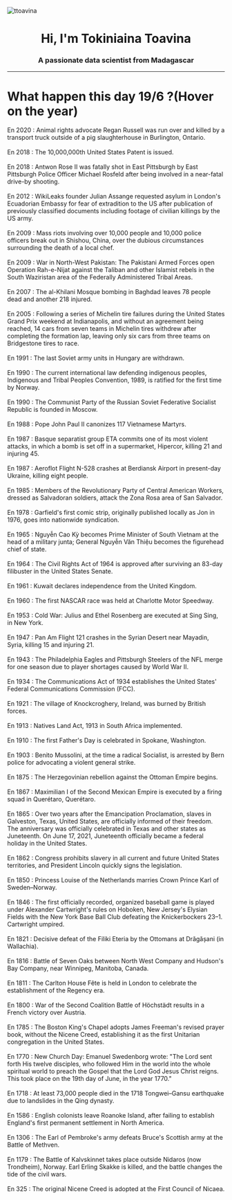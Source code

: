
<p align="left"> <img src="https://komarev.com/ghpvc/?username=ttoavina&label=Profile%20views&color=0e75b6&style=flat" alt="ttoavina" /> </p>
<h1 align="center">Hi, I'm Tokiniaina Toavina</h1>
<h3 align="center">A passionate data scientist from Madagascar</h3>
    
<hr/>
<h1> What happen this day 19/6 ?(Hover on the year)</h1>

En 2020 : Animal rights advocate Regan Russell was run over and killed by a transport truck outside of a pig slaughterhouse in Burlington, Ontario.
<br/><br/>
En 2018 : The 10,000,000th United States Patent is issued.
<br/><br/>
En 2018 : Antwon Rose II was fatally shot in East Pittsburgh by East Pittsburgh Police Officer Michael Rosfeld after being involved in a near-fatal drive-by shooting.
<br/><br/>
En 2012 : WikiLeaks founder Julian Assange requested asylum in London's Ecuadorian Embassy for fear of extradition to the US after publication of previously classified documents including footage of civilian killings by the US army.
<br/><br/>
En 2009 : Mass riots involving over 10,000 people and 10,000 police officers break out in Shishou, China, over the dubious circumstances surrounding the death of a local chef.
<br/><br/>
En 2009 : War in North-West Pakistan: The Pakistani Armed Forces open Operation Rah-e-Nijat against the Taliban and other Islamist rebels in the South Waziristan area of the Federally Administered Tribal Areas.
<br/><br/>
En 2007 : The al-Khilani Mosque bombing in Baghdad leaves 78 people dead and another 218 injured.
<br/><br/>
En 2005 : Following a series of Michelin tire failures during the United States Grand Prix weekend at Indianapolis, and without an agreement being reached, 14 cars from seven teams in Michelin tires withdrew after completing the formation lap, leaving only six cars from three teams on Bridgestone tires to race.
<br/><br/>
En 1991 : The last Soviet army units in Hungary are withdrawn.
<br/><br/>
En 1990 : The current international law defending indigenous peoples, Indigenous and Tribal Peoples Convention, 1989, is ratified for the first time by Norway.
<br/><br/>
En 1990 : The Communist Party of the Russian Soviet Federative Socialist Republic is founded in Moscow.
<br/><br/>
En 1988 : Pope John Paul II canonizes 117 Vietnamese Martyrs.
<br/><br/>
En 1987 : Basque separatist group ETA commits one of its most violent attacks, in which a bomb is set off in a supermarket, Hipercor, killing 21 and injuring 45.
<br/><br/>
En 1987 : Aeroflot Flight N-528 crashes at Berdiansk Airport in present-day Ukraine, killing eight people.
<br/><br/>
En 1985 : Members of the Revolutionary Party of Central American Workers, dressed as Salvadoran soldiers, attack the Zona Rosa area of San Salvador.
<br/><br/>
En 1978 : Garfield's first comic strip, originally published locally as Jon in 1976, goes into nationwide syndication.
<br/><br/>
En 1965 : Nguyễn Cao Kỳ becomes Prime Minister of South Vietnam at the head of a military junta; General Nguyễn Văn Thiệu becomes the figurehead chief of state.
<br/><br/>
En 1964 : The Civil Rights Act of 1964 is approved after surviving an 83-day filibuster in the United States Senate.
<br/><br/>
En 1961 : Kuwait declares independence from the United Kingdom.
<br/><br/>
En 1960 : The first NASCAR race was held at Charlotte Motor Speedway.
<br/><br/>
En 1953 : Cold War: Julius and Ethel Rosenberg are executed at Sing Sing, in New York.
<br/><br/>
En 1947 : Pan Am Flight 121 crashes in the Syrian Desert near Mayadin, Syria, killing 15 and injuring 21.
<br/><br/>
En 1943 : The Philadelphia Eagles and Pittsburgh Steelers of the NFL merge for one season due to player shortages caused by World War II.
<br/><br/>
En 1934 : The Communications Act of 1934 establishes the United States' Federal Communications Commission (FCC).
<br/><br/>
En 1921 : The village of Knockcroghery, Ireland, was burned by British forces.
<br/><br/>
En 1913 : Natives Land Act, 1913 in South Africa implemented.
<br/><br/>
En 1910 : The first Father's Day is celebrated in Spokane, Washington.
<br/><br/>
En 1903 : Benito Mussolini, at the time a radical Socialist, is arrested by Bern police for advocating a violent general strike.
<br/><br/>
En 1875 : The Herzegovinian rebellion against the Ottoman Empire begins.
<br/><br/>
En 1867 : Maximilian I of the Second Mexican Empire is executed by a firing squad in Querétaro, Querétaro.
<br/><br/>
En 1865 : Over two years after the Emancipation Proclamation, slaves in Galveston, Texas, United States, are officially informed of their freedom. The anniversary was officially celebrated in Texas and other states as Juneteenth. On June 17, 2021, Juneteenth officially became a federal holiday in the United States.
<br/><br/>
En 1862 : Congress prohibits slavery in all current and future United States territories, and President Lincoln quickly signs the legislation.
<br/><br/>
En 1850 : Princess Louise of the Netherlands marries Crown Prince Karl of Sweden–Norway.
<br/><br/>
En 1846 : The first officially recorded, organized baseball game is played under Alexander Cartwright's rules on Hoboken, New Jersey's Elysian Fields with the New York Base Ball Club defeating the Knickerbockers 23–1. Cartwright umpired.
<br/><br/>
En 1821 : Decisive defeat of the Filiki Eteria by the Ottomans at Drăgășani (in Wallachia).
<br/><br/>
En 1816 : Battle of Seven Oaks between North West Company and Hudson's Bay Company, near Winnipeg, Manitoba, Canada.
<br/><br/>
En 1811 : The Carlton House Fête is held in London to celebrate the establishment of the Regency era.
<br/><br/>
En 1800 : War of the Second Coalition Battle of Höchstädt results in a French victory over Austria.
<br/><br/>
En 1785 : The Boston King's Chapel adopts James Freeman's revised prayer book, without the Nicene Creed, establishing it as the first Unitarian congregation in the United States.
<br/><br/>
En 1770 : New Church Day: Emanuel Swedenborg wrote: "The Lord sent forth His twelve disciples, who followed Him in the world into the whole spiritual world to preach the Gospel that the Lord God Jesus Christ reigns. This took place on the 19th day of June, in the year 1770."
<br/><br/>
En 1718 : At least 73,000 people died in the 1718 Tongwei–Gansu earthquake due to landslides in the Qing dynasty.
<br/><br/>
En 1586 : English colonists leave Roanoke Island, after failing to establish England's first permanent settlement in North America.
<br/><br/>
En 1306 : The Earl of Pembroke's army defeats Bruce's Scottish army at the Battle of Methven.
<br/><br/>
En 1179 : The Battle of Kalvskinnet takes place outside Nidaros (now Trondheim), Norway. Earl Erling Skakke is killed, and the battle changes the tide of the civil wars.
<br/><br/>
En 325 : The original Nicene Creed is adopted at the First Council of Nicaea.
<br/><br/>
